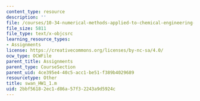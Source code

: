 ```yaml
---
content_type: resource
description: ''
file: /courses/10-34-numerical-methods-applied-to-chemical-engineering-fall-2015/2bbf56182ec1d86a57f32243a9d5924c_swan_HW1_1.m
file_size: 5811
file_type: text/x-objcsrc
learning_resource_types:
- Assignments
license: https://creativecommons.org/licenses/by-nc-sa/4.0/
ocw_type: OCWFile
parent_title: Assignments
parent_type: CourseSection
parent_uid: 4ce395e4-40c5-acc1-be51-f389b4029689
resourcetype: Other
title: swan_HW1_1.m
uid: 2bbf5618-2ec1-d86a-57f3-2243a9d5924c
---
```

